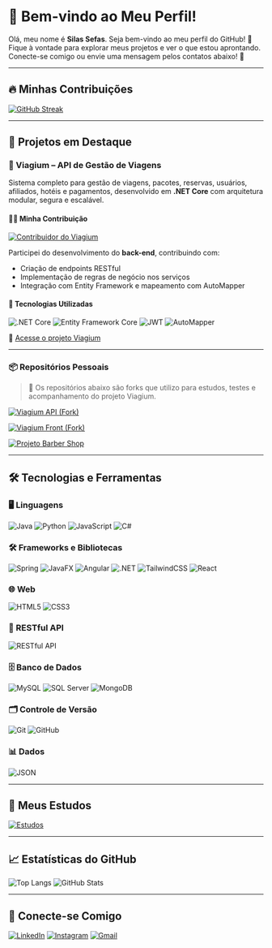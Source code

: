 # 👋 Bem-vindo ao Meu Perfil!

Olá, meu nome é **Silas Sefas**. Seja bem-vindo ao meu perfil do GitHub! 🚀  
Fique à vontade para explorar meus projetos e ver o que estou aprontando.  
Conecte-se comigo ou envie uma mensagem pelos contatos abaixo! 📩

---

## 🔥 Minhas Contribuições

[![GitHub Streak](https://streak-stats.demolab.com/?user=silassefas1&card_width=1000&theme=radical&background=000&border=30A3DC&dates=FFF)](https://www.linkedin.com/in/silassefas)

---

## 📁 Projetos em Destaque

### 🧳 Viagium – API de Gestão de Viagens

Sistema completo para gestão de viagens, pacotes, reservas, usuários, afiliados, hotéis e pagamentos, desenvolvido em **.NET Core** com arquitetura modular, segura e escalável.

#### 🧑‍💻 Minha Contribuição
[![Contribuidor do Viagium](https://img.shields.io/badge/Contribuidor-Viagium-blueviolet?style=for-the-badge)](https://github.com/pnascimentodev/Viagium)

Participei do desenvolvimento do **back-end**, contribuindo com:
- Criação de endpoints RESTful
- Implementação de regras de negócio nos serviços
- Integração com Entity Framework e mapeamento com AutoMapper


#### 🔧 Tecnologias Utilizadas
![.NET Core](https://img.shields.io/badge/.NET_Core-5.0-blue?style=for-the-badge&logo=dotnet&logoColor=white)
![Entity Framework Core](https://img.shields.io/badge/Entity_Framework-Core-green?style=for-the-badge)
![JWT](https://img.shields.io/badge/JWT-Authentication-orange?style=for-the-badge)
![AutoMapper](https://img.shields.io/badge/AutoMapper-Enabled-red?style=for-the-badge)

🔗 [Acesse o projeto Viagium](https://github.com/pnascimentodev/Viagium)

---

### 📦 Repositórios Pessoais

> 🔄 Os repositórios abaixo são forks que utilizo para estudos, testes e acompanhamento do projeto Viagium.

[![Viagium API (Fork)](https://github-readme-stats.vercel.app/api/pin/?username=silassefas1&repo=Viagium&bg_color=000&border_color=30A3DC&show_icons=true&icon_color=30A3DC&title_color=ED64A6&text_color=FFF&card_width=500)](https://github.com/silassefas1/Viagium)

[![Viagium Front (Fork)](https://github-readme-stats.vercel.app/api/pin/?username=silassefas1&repo=ViagiumFront&bg_color=000&border_color=30A3DC&show_icons=true&icon_color=30A3DC&title_color=ED64A6&text_color=FFF&card_width=500)](https://github.com/silassefas1/ViagiumFront)

[![Projeto Barber Shop](https://github-readme-stats.vercel.app/api/pin/?username=silassefas1&repo=Projeto-Barber-Shop&bg_color=000&border_color=30A3DC&show_icons=true&icon_color=30A3DC&title_color=ED64A6&text_color=FFF&card_width=500)](https://github.com/silassefas1/Projeto-Barber-Shop)

---

## 🛠️ Tecnologias e Ferramentas

### 🖥️ Linguagens
![Java](https://img.shields.io/badge/java-%23b07219.svg?style=for-the-badge&logo=openjdk&logoColor=white)
![Python](https://img.shields.io/badge/python-3776ab?style=for-the-badge&logo=python&logoColor=white)
![JavaScript](https://img.shields.io/badge/JavaScript-f7df1e?style=for-the-badge&logo=javascript&logoColor=black)
![C#](https://img.shields.io/badge/C%23-239120?style=for-the-badge&logo=c-sharp&logoColor=white)

### 🛠️ Frameworks e Bibliotecas
![Spring](https://img.shields.io/badge/Spring_Framework-6DB33F?style=for-the-badge&logo=spring&logoColor=white)
![JavaFX](https://img.shields.io/badge/JavaFX-2E8B57?style=for-the-badge&logo=java&logoColor=white)
![Angular](https://img.shields.io/badge/Angular-E23237?style=for-the-badge&logo=angular&logoColor=white)
![.NET](https://img.shields.io/badge/.NET-8.0-blueviolet?style=for-the-badge&logo=dotnet&logoColor=white)
![TailwindCSS](https://img.shields.io/badge/TailwindCSS-3.4-06B6D4?style=for-the-badge&logo=tailwindcss)
![React](https://img.shields.io/badge/React-18-blue?style=for-the-badge&logo=react)

### 🌐 Web
![HTML5](https://img.shields.io/badge/HTML5-E34F26?style=for-the-badge&logo=html5&logoColor=white)
![CSS3](https://img.shields.io/badge/CSS3-1572B6?style=for-the-badge&logo=css3&logoColor=white)

### 🔗 RESTful API
![RESTful API](https://img.shields.io/badge/RESTful_API-25D366?style=for-the-badge&logo=swagger&logoColor=white)

### 🗄️ Banco de Dados
![MySQL](https://img.shields.io/badge/MySQL-4479A1?style=for-the-badge&logo=mysql&logoColor=white)
![SQL Server](https://img.shields.io/badge/SQL%20Server-003B2D?style=for-the-badge&logo=microsoft-sql-server&logoColor=white)
![MongoDB](https://img.shields.io/badge/MongoDB-47A248?style=for-the-badge&logo=mongodb&logoColor=white)

### 🗂️ Controle de Versão
![Git](https://img.shields.io/badge/GIT-E44C30?style=for-the-badge&logo=git&logoColor=white)
![GitHub](https://img.shields.io/badge/GitHub-181717?style=for-the-badge&logo=github&logoColor=white)

### 📊 Dados
![JSON](https://img.shields.io/badge/JSON-000000?style=for-the-badge&logo=json&logoColor=white)

---

## 📘 Meus Estudos

[![Estudos](https://github-readme-stats.vercel.app/api/pin/?username=silassefas1&repo=Estudos&bg_color=000&border_color=30A3DC&show_icons=true&icon_color=30A3DC&title_color=ED64A6&text_color=FFF&card_width=500)](https://github.com/silassefas1/Estudos)

---

## 📈 Estatísticas do GitHub

![Top Langs](https://github-readme-stats.vercel.app/api/top-langs/?username=silassefas1&layout=donut-vertical)
![GitHub Stats](https://github-readme-stats.vercel.app/api?username=silassefas1&card_width=500&theme=radical&bg_color=000&border_color=30A3DC&show_icons=true&icon_color=30A3DC&title_color=FE428E&text_color=FFFFFF)

---

## 🤝 Conecte-se Comigo

[![LinkedIn](https://img.shields.io/badge/LinkedIn-0077B5?style=for-the-badge&logo=linkedin&logoColor=white)](https://www.linkedin.com/in/silas-sefas-7a7757308/)
[![Instagram](https://img.shields.io/badge/-Instagram-%23E4405F?style=for-the-badge&logo=instagram&logoColor=white)](https://www.instagram.com/silassefas1)
[![Gmail](https://img.shields.io/badge/Gmail-333333?style=for-the-badge&logo=gmail&logoColor=red)](mailto:silassefas23@gmail.com)
